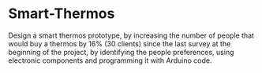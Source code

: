 # Smart-Thermos
Design a smart thermos prototype, by increasing the number of people that would buy a thermos by 16% (30 clients) since the last survey at the beginning of the project, by identifying the people preferences, using electronic components and programming it with Arduino code.
